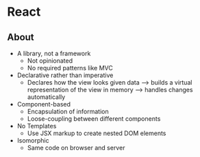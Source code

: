 # React

## About

- A library, not a framework
    - Not opinionated
    - No required patterns like MVC
- Declarative rather than imperative
    - Declares how the view looks given data --> builds a virtual representation of the view in memory --> handles changes automatically
- Component-based
    - Encapsulation of information
    - Loose-coupling between different components
- No Templates
    - Use JSX markup to create nested DOM elements
- Isomorphic
    - Same code on browser and server

